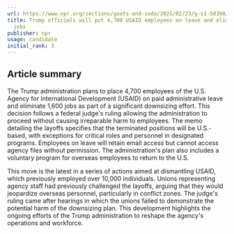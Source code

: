 ```yaml
---
url: https://www.npr.org/sections/goats-and-soda/2025/02/23/g-s1-50398/usaid-employees-leave
title: Trump officials will put 4,700 USAID employees on leave and eliminate 1,600
  jobs
publisher: npr
usage: candidate
initial_rank: 3
---
```

## Article summary
The Trump administration plans to place 4,700 employees of the U.S. Agency for International Development (USAID) on paid administrative leave and eliminate 1,600 jobs as part of a significant downsizing effort. This decision follows a federal judge's ruling allowing the administration to proceed without causing irreparable harm to employees. The memo detailing the layoffs specifies that the terminated positions will be U.S.-based, with exceptions for critical roles and personnel in designated programs. Employees on leave will retain email access but cannot access agency files without permission. The administration's plan also includes a voluntary program for overseas employees to return to the U.S. 

This move is the latest in a series of actions aimed at dismantling USAID, which previously employed over 10,000 individuals. Unions representing agency staff had previously challenged the layoffs, arguing that they would jeopardize overseas personnel, particularly in conflict zones. The judge's ruling came after hearings in which the unions failed to demonstrate the potential harm of the downsizing plan. This development highlights the ongoing efforts of the Trump administration to reshape the agency's operations and workforce.
